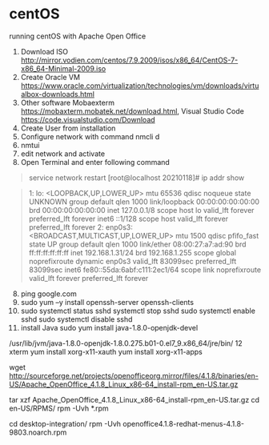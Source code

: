 # centOS
running centOS with Apache Open Office
1.  Download ISO http://mirror.vodien.com/centos/7.9.2009/isos/x86_64/CentOS-7-x86_64-Minimal-2009.iso
2.  Create Oracle VM https://www.oracle.com/virtualization/technologies/vm/downloads/virtualbox-downloads.html
3.  Other software Mobaexterm https://mobaxterm.mobatek.net/download.html, Visual Studio Code https://code.visualstudio.com/Download
4.  Create User from installation
5.  Configure network with command nmcli d
6.  nmtui
7.  edit network and activate
8.  Open Terminal and enter following command
>service network restart
>[root@localhost 20210118]# ip addr show

>1: lo: <LOOPBACK,UP,LOWER_UP> mtu 65536 qdisc noqueue state UNKNOWN group default qlen 1000
>    link/loopback 00:00:00:00:00:00 brd 00:00:00:00:00:00
>    inet 127.0.0.1/8 scope host lo
>       valid_lft forever preferred_lft forever
>    inet6 ::1/128 scope host
>       valid_lft forever preferred_lft forever
>2: enp0s3: <BROADCAST,MULTICAST,UP,LOWER_UP> mtu 1500 qdisc pfifo_fast state UP group default qlen 1000
>    link/ether 08:00:27:a7:ad:90 brd ff:ff:ff:ff:ff:ff
>    inet 192.168.1.31/24 brd 192.168.1.255 scope global noprefixroute dynamic enp0s3
>       valid_lft 83099sec preferred_lft 83099sec
>    inet6 fe80::55da:6abf:c111:2ec1/64 scope link noprefixroute
>       valid_lft forever preferred_lft forever

8.  ping google.com
9.  sudo yum –y install openssh-server openssh-clients
10.  sudo systemctl status sshd
systemctl stop sshd
sudo systemctl enable sshd
sudo systemctl disable sshd
11. install Java
sudo yum install java-1.8.0-openjdk-devel

/usr/lib/jvm/java-1.8.0-openjdk-1.8.0.275.b01-0.el7_9.x86_64/jre/bin/
12 xterm
yum install xorg-x11-xauth
yum install xorg-x11-apps

wget http://sourceforge.net/projects/openofficeorg.mirror/files/4.1.8/binaries/en-US/Apache_OpenOffice_4.1.8_Linux_x86-64_install-rpm_en-US.tar.gz

tar xzf Apache_OpenOffice_4.1.8_Linux_x86-64_install-rpm_en-US.tar.gz
cd en-US/RPMS/
rpm -Uvh *.rpm

cd desktop-integration/
rpm -Uvh openoffice4.1.8-redhat-menus-4.1.8-9803.noarch.rpm
